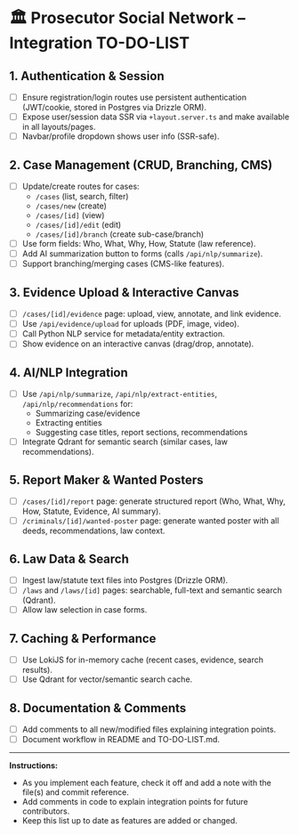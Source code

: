 # 🏛️ Prosecutor Social Network – Integration TO-DO-LIST

## 1. Authentication & Session
- [ ] Ensure registration/login routes use persistent authentication (JWT/cookie, stored in Postgres via Drizzle ORM).
- [ ] Expose user/session data SSR via `+layout.server.ts` and make available in all layouts/pages.
- [ ] Navbar/profile dropdown shows user info (SSR-safe).

## 2. Case Management (CRUD, Branching, CMS)
- [ ] Update/create routes for cases:
  - `/cases` (list, search, filter)
  - `/cases/new` (create)
  - `/cases/[id]` (view)
  - `/cases/[id]/edit` (edit)
  - `/cases/[id]/branch` (create sub-case/branch)
- [ ] Use form fields: Who, What, Why, How, Statute (law reference).
- [ ] Add AI summarization button to forms (calls `/api/nlp/summarize`).
- [ ] Support branching/merging cases (CMS-like features).

## 3. Evidence Upload & Interactive Canvas
- [ ] `/cases/[id]/evidence` page: upload, view, annotate, and link evidence.
- [ ] Use `/api/evidence/upload` for uploads (PDF, image, video).
- [ ] Call Python NLP service for metadata/entity extraction.
- [ ] Show evidence on an interactive canvas (drag/drop, annotate).

## 4. AI/NLP Integration
- [ ] Use `/api/nlp/summarize`, `/api/nlp/extract-entities`, `/api/nlp/recommendations` for:
  - Summarizing case/evidence
  - Extracting entities
  - Suggesting case titles, report sections, recommendations
- [ ] Integrate Qdrant for semantic search (similar cases, law recommendations).

## 5. Report Maker & Wanted Posters
- [ ] `/cases/[id]/report` page: generate structured report (Who, What, Why, How, Statute, Evidence, AI summary).
- [ ] `/criminals/[id]/wanted-poster` page: generate wanted poster with all deeds, recommendations, law context.

## 6. Law Data & Search
- [ ] Ingest law/statute text files into Postgres (Drizzle ORM).
- [ ] `/laws` and `/laws/[id]` pages: searchable, full-text and semantic search (Qdrant).
- [ ] Allow law selection in case forms.

## 7. Caching & Performance
- [ ] Use LokiJS for in-memory cache (recent cases, evidence, search results).
- [ ] Use Qdrant for vector/semantic search cache.

## 8. Documentation & Comments
- [ ] Add comments to all new/modified files explaining integration points.
- [ ] Document workflow in README and TO-DO-LIST.md.

---

**Instructions:**
- As you implement each feature, check it off and add a note with the file(s) and commit reference.
- Add comments in code to explain integration points for future contributors.
- Keep this list up to date as features are added or changed.

